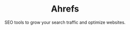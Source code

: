 ---
title: "Ahrefs"
subtitle: "SEO tools to grow your search traffic and optimize websites."
external_url: https://ahrefs.com
logo: 'https://static.ahrefs.com/favicon.ico?v=2'
categories: [resources]
sitemap: false
---